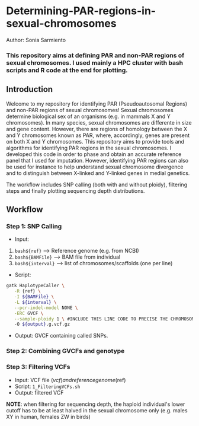 # Determining-PAR-regions-in-sexual-chromosomes

Author: Sonia Sarmiento

### This repository aims at defining PAR and non-PAR regions of sexual chromosomes. I used mainly a HPC cluster with bash scripts and R code at the end for plotting.

## Introduction
Welcome to my repository for identifying PAR (Pseudoautosomal Regions) and non-PAR regions of sexual chromosomes!
Sexual chromosomes determine biological sex of an organisms (e.g. in mammals X and Y chromosomes). In many species, sexual chromosomes are differente in size and gene content. However, there are regions of homology between the X and Y chromosomes known as PAR, where, accordingly, genes are present on both X and Y chromosomes. This repository aims to provide tools and algorithms for identifying PAR regions in the sexual chromosomes. I developed this code in order to phase and obtain an accurate reference panel that I used for imputation. However, identifying PAR regions can also be used for instance to help understand sexual chromosome divergence and to distinguish between X-linked and Y-linked genes in medial genetics. 

The workflow includes SNP calling (both with and without ploidy), filtering steps and finally plotting sequencing depth distributions. 

## Workflow

### Step 1: SNP Calling



* Input: 
1) ```bash${ref}```  --> Reference genome (e.g. from NCBI)
2) ```bash${BAMFile}```  --> BAM file from individual
3) ```bash${interval}``` --> list of chromosomes/scaffolds (one per line)

* Script: 
```bash
gatk HaplotypeCaller \
   -R {ref} \
   -I ${BAMFile} \
   -L ${interval} \
   --pcr-indel-model NONE \
   -ERC GVCF \
   --sample-ploidy 1 \ #INCLUDE THIS LINE CODE TO PRECISE THE CHROMOSOME IS HAPLOID
   -O ${output}.g.vcf.gz 
```
* Output: GVCF containing called SNPs.

### Step 2: Combining GVCFs and genotype

### Step 3: Filtering VCFs


* Input: VCF file ($vcf) and reference genome ($ref)
* Script: ```1_FilteringVCFs.sh```
* Output: filtered VCF

**NOTE**: when filtering for sequencing depth, the haploid individual's lower cutoff has to be at least halved in the sexual chromosome only (e.g. males XY in human, females ZW in birds) 

